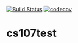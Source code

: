 [![Build Status](https://app.travis-ci.com/zjiang10/cs107test.svg?branch=main)](https://app.travis-ci.com/zjiang10/cs107test)
[![codecov](https://codecov.io/gh/zjiang10/cs107test/branch/main/graph/badge.svg?token=TPXA4QIKNS)](https://codecov.io/gh/zjiang10/cs107test)
# cs107test
